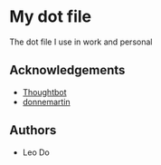 # My dot file

The dot file I use in work and personal

## Acknowledgements

 - [Thoughtbot](https://github.com/thoughtbot/dotfiles)
 - [donnemartin](https://github.com/donnemartin/dev-setup)

## Authors

- Leo Do
